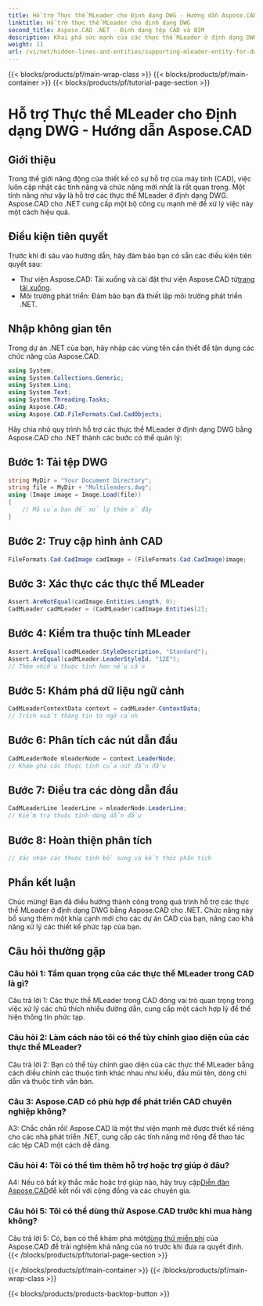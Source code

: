 ```yaml
---
title: Hỗ trợ Thực thể MLeader cho Định dạng DWG - Hướng dẫn Aspose.CAD
linktitle: Hỗ trợ thực thể MLeader cho định dạng DWG
second_title: Aspose.CAD .NET - Định dạng tệp CAD và BIM
description: Khai phá sức mạnh của các thực thể MLeader ở định dạng DWG với Aspose.CAD cho .NET. Nâng cao các dự án CAD của bạn một cách dễ dàng.
weight: 11
url: /vi/net/hidden-lines-and-entities/supporting-mleader-entity-for-dwg-format/
---
```


{{< blocks/products/pf/main-wrap-class >}}
{{< blocks/products/pf/main-container >}}
{{< blocks/products/pf/tutorial-page-section >}}

# Hỗ trợ Thực thể MLeader cho Định dạng DWG - Hướng dẫn Aspose.CAD

## Giới thiệu

Trong thế giới năng động của thiết kế có sự hỗ trợ của máy tính (CAD), việc luôn cập nhật các tính năng và chức năng mới nhất là rất quan trọng. Một tính năng như vậy là hỗ trợ các thực thể MLeader ở định dạng DWG. Aspose.CAD cho .NET cung cấp một bộ công cụ mạnh mẽ để xử lý việc này một cách hiệu quả.

## Điều kiện tiên quyết

Trước khi đi sâu vào hướng dẫn, hãy đảm bảo bạn có sẵn các điều kiện tiên quyết sau:

-  Thư viện Aspose.CAD: Tải xuống và cài đặt thư viện Aspose.CAD từ[trang tải xuống](https://releases.aspose.com/cad/net/).
- Môi trường phát triển: Đảm bảo bạn đã thiết lập môi trường phát triển .NET.

## Nhập không gian tên

Trong dự án .NET của bạn, hãy nhập các vùng tên cần thiết để tận dụng các chức năng của Aspose.CAD.

```csharp
using System;
using System.Collections.Generic;
using System.Linq;
using System.Text;
using System.Threading.Tasks;
using Aspose.CAD;
using Aspose.CAD.FileFormats.Cad.CadObjects;
```

Hãy chia nhỏ quy trình hỗ trợ các thực thể MLeader ở định dạng DWG bằng Aspose.CAD cho .NET thành các bước có thể quản lý:

## Bước 1: Tải tệp DWG

```csharp
string MyDir = "Your Document Directory";
string file = MyDir + "Multileaders.dwg";
using (Image image = Image.Load(file))
{
    // Mã của bạn để xử lý thêm ở đây
}
```

## Bước 2: Truy cập hình ảnh CAD

```csharp
FileFormats.Cad.CadImage cadImage = (FileFormats.Cad.CadImage)image;
```

## Bước 3: Xác thực các thực thể MLeader

```csharp
Assert.AreNotEqual(cadImage.Entities.Length, 0);
CadMLeader cadMLeader = (CadMLeader)cadImage.Entities[2];
```

## Bước 4: Kiểm tra thuộc tính MLeader

```csharp
Assert.AreEqual(cadMLeader.StyleDescription, "Standard");
Assert.AreEqual(cadMLeader.LeaderStyleId, "12E");
// Thêm nhiều thuộc tính hơn nếu cần
```

## Bước 5: Khám phá dữ liệu ngữ cảnh

```csharp
CadMLeaderContextData context = cadMLeader.ContextData;
// Trích xuất thông tin từ ngữ cảnh
```

## Bước 6: Phân tích các nút dẫn đầu

```csharp
CadMLeaderNode mleaderNode = context.LeaderNode;
// Khám phá các thuộc tính của nút dẫn đầu
```

## Bước 7: Điều tra các dòng dẫn đầu

```csharp
CadMLeaderLine leaderLine = mleaderNode.LeaderLine;
// Kiểm tra thuộc tính dòng dẫn đầu
```

## Bước 8: Hoàn thiện phân tích

```csharp
// Xác nhận các thuộc tính bổ sung và kết thúc phân tích
```

## Phần kết luận

Chúc mừng! Bạn đã điều hướng thành công trong quá trình hỗ trợ các thực thể MLeader ở định dạng DWG bằng Aspose.CAD cho .NET. Chức năng này bổ sung thêm một khía cạnh mới cho các dự án CAD của bạn, nâng cao khả năng xử lý các thiết kế phức tạp của bạn.

## Câu hỏi thường gặp

### Câu hỏi 1: Tầm quan trọng của các thực thể MLeader trong CAD là gì?

Câu trả lời 1: Các thực thể MLeader trong CAD đóng vai trò quan trọng trong việc xử lý các chú thích nhiều đường dẫn, cung cấp một cách hợp lý để thể hiện thông tin phức tạp.

### Câu hỏi 2: Làm cách nào tôi có thể tùy chỉnh giao diện của các thực thể MLeader?

Câu trả lời 2: Bạn có thể tùy chỉnh giao diện của các thực thể MLeader bằng cách điều chỉnh các thuộc tính khác nhau như kiểu, đầu mũi tên, dòng chỉ dẫn và thuộc tính văn bản.

### Câu 3: Aspose.CAD có phù hợp để phát triển CAD chuyên nghiệp không?

A3: Chắc chắn rồi! Aspose.CAD là một thư viện mạnh mẽ được thiết kế riêng cho các nhà phát triển .NET, cung cấp các tính năng mở rộng để thao tác các tệp CAD một cách dễ dàng.

### Câu hỏi 4: Tôi có thể tìm thêm hỗ trợ hoặc trợ giúp ở đâu?

A4: Nếu có bất kỳ thắc mắc hoặc trợ giúp nào, hãy truy cập[Diễn đàn Aspose.CAD](https://forum.aspose.com/c/cad/19)để kết nối với cộng đồng và các chuyên gia.

### Câu hỏi 5: Tôi có thể dùng thử Aspose.CAD trước khi mua hàng không?

 Câu trả lời 5: Có, bạn có thể khám phá một[dùng thử miễn phí](https://releases.aspose.com/) của Aspose.CAD để trải nghiệm khả năng của nó trước khi đưa ra quyết định.
{{< /blocks/products/pf/tutorial-page-section >}}

{{< /blocks/products/pf/main-container >}}
{{< /blocks/products/pf/main-wrap-class >}}

{{< blocks/products/products-backtop-button >}}
